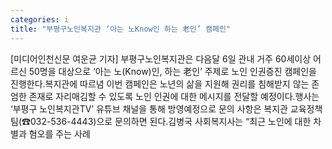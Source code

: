 ```yaml
---
categories: i
title: "부평구노인복지관 ‘아는 노Know인 하는 老인’ 캠페인"
---
```

[미디어인천신문 여운균 기자] 부평구노인복지관은 다음달 6일 관내 거주 60세이상 어르신 50명을 대상으로 ‘아는 노(Know)인, 하는 老인’ 주제로 노인 인권증진 캠페인을 진행한다.복지관에 따르념 이번 캠페인은 노년의 삶을 지원해 권리를 침해받지 않는 존엄한 존재로 자리매김할 수 있도록 노인 인권에 대한 메시지를 전달할 예정이다.행사는 ‘부평구 노인복지관TV’ 유튜브 채널을 통해 방영예정으로 문의 사항은 복지관 교육정책팀(☎032-536-4443)으로 문의하면 된다.김병국 사회복지사는 “최근 노인에 대한 차별과 혐오를 주는 사례